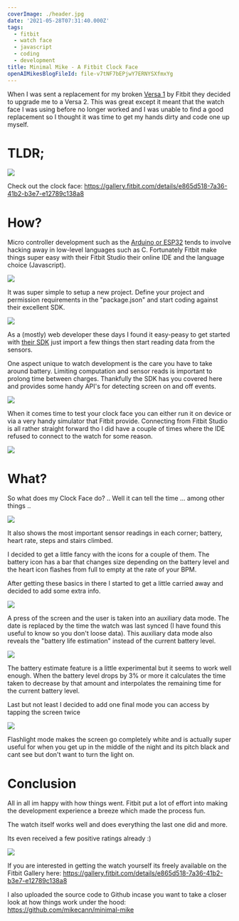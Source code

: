 ```yaml
---
coverImage: ./header.jpg
date: '2021-05-28T07:31:40.000Z'
tags:
  - fitbit
  - watch face
  - javascript
  - coding
  - development
title: Minimal Mike - A Fitbit Clock Face
openAIMikesBlogFileId: file-v7tNF7bEPjwY7ERNYSXfmxYg
---
```


When I was sent a replacement for my broken [Versa 1](https://www.fitbit.com/global/us/products/smartwatches) by Fitbit they decided to upgrade me to a Versa 2. This was great except it meant that the watch face I was using before no longer worked and I was unable to find a good replacement so I thought it was time to get my hands dirty and code one up myself.

<!-- more -->

# TLDR;

[![](./out1.gif)](./out1.gif)

Check out the clock face: https://gallery.fitbit.com/details/e865d518-7a36-41b2-b3e7-e12789c138a8

# How?

Micro controller development such as the [Arduino or ESP32](https://www.arduino.cc/en/software) tends to involve hacking away in low-level languages such as C. Fortunately Fitbit make things super easy with their Fitbit Studio their online IDE and the language choice (Javascript).

[![](./fitbitstudio.jpg)](./fitbitstudio.jpg)

It was super simple to setup a new project. Define your project and permission requirements in the "package.json" and start coding against their excellent SDK.

[![](./package.jpg)](./package.jpg)

As a (mostly) web developer these days I found it easy-peasy to get started with [their SDK](https://dev.fitbit.com/build/reference/device-api/power/) just import a few things then start reading data from the sensors.

One aspect unique to watch development is the care you have to take around battery. Limiting computation and sensor reads is important to prolong time between charges. Thankfully the SDK has you covered here and provides some handy API's for detecting screen on and off events.

[![](./display.jpg)](./display.jpg)

When it comes time to test your clock face you can either run it on device or via a very handy simulator that Fitbit provide. Connecting from Fitbit Studio is all rather straight forward tho I did have a couple of times where the IDE refused to connect to the watch for some reason.

[![](./sim.jpg)](./sim.jpg)

# What?

So what does my Clock Face do? .. Well it can tell the time ... among other things ..

[![](./frame1.png)](./frame1.png)

It also shows the most important sensor readings in each corner; battery, heart rate, steps and stairs climbed.

I decided to get a little fancy with the icons for a couple of them. The battery icon has a bar that changes size depending on the battery level and the heart icon flashes from full to empty at the rate of your BPM.

After getting these basics in there I started to get a little carried away and decided to add some extra info.

[![](./frame2.png)](./frame2.png)

A press of the screen and the user is taken into an auxiliary data mode. The date is replaced by the time the watch was last synced (I have found this useful to know so you don't loose data). This auxiliary data mode also reveals the "battery life estimation" instead of the current battery level.

[![](./frame3.png)](./frame3.png)

The battery estimate feature is a little experimental but it seems to work well enough. When the battery level drops by 3% or more it calculates the time taken to decrease by that amount and interpolates the remaining time for the current battery level.

Last but not least I decided to add one final mode you can access by tapping the screen twice

[![](./flashlight.png)](./flashlight.png)

Flashlight mode makes the screen go completely white and is actually super useful for when you get up in the middle of the night and its pitch black and cant see but don't want to turn the light on.

# Conclusion

All in all im happy with how things went. Fitbit put a lot of effort into making the development experience a breeze which made the process fun.

The watch itself works well and does everything the last one did and more.

Its even received a few positive ratings already :)

[![](./reviews.jpg)](./reviews.jpg)

If you are interested in getting the watch yourself its freely available on the Fitbit Gallery here: https://gallery.fitbit.com/details/e865d518-7a36-41b2-b3e7-e12789c138a8

I also uploaded the source code to Github incase you want to take a closer look at how things work under the hood: https://github.com/mikecann/minimal-mike

